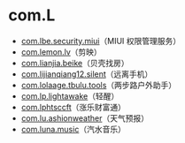 # com.L

- [com.lbe.security.miui](./com.lbe.security.miui/readme.md)（MIUI 权限管理服务）
- [com.lemon.lv](./com.lemon.lv/readme.md)（剪映）
- [com.lianjia.beike](./com.lianjia.beike/readme.md)（贝壳找房）
- [com.lijianqiang12.silent](./com.lijianqiang12.silent/readme.md)（远离手机）
- [com.lolaage.tbulu.tools](./com.lolaage.tbulu.tools/readme.md)（两步路户外助手）
- [com.lp.lightawake](./com.lp.lightawake/readme.md)（轻醒）
- [com.lphtsccft](./com.lphtsccft/readme.md)（涨乐财富通）
- [com.lu.ashionweather](./com.lu.ashionweather/readme.md)（天气预报）
- [com.luna.music](./com.luna.music/readme.md)（汽水音乐）
